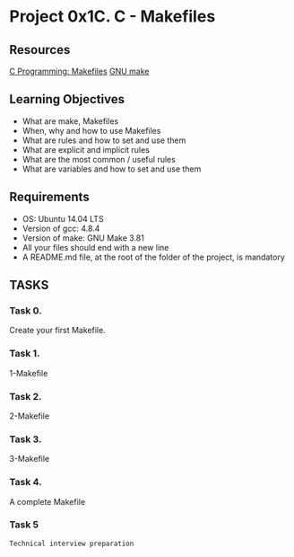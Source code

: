 # Project 0x1C. C - Makefiles

## Resources 

[C Programming: Makefiles](https://www.youtube.com/watch?v=GExnnTaBELk)
[GNU make](https://www.gnu.org/software/make/manual/make.html#Reading)


## Learning Objectives

* What are make, Makefiles
* When, why and how to use Makefiles
* What are rules and how to set and use them
* What are explicit and implicit rules
* What are the most common / useful rules
* What are variables and how to set and use them


## Requirements

* OS: Ubuntu 14.04 LTS
* Version of gcc: 4.8.4
* Version of make: GNU Make 3.81
* All your files should end with a new line
* A README.md file, at the root of the folder of the project, is mandatory


## TASKS

### Task 0.
Create your first Makefile.

### Task 1.
 1-Makefile

 ### Task 2.
 2-Makefile

 ### Task 3.
  3-Makefile

  ### Task 4.
   A complete Makefile

   ### Task 5
    Technical interview preparation